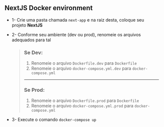 ## NextJS Docker environment

* 1- Crie uma pasta chamada `next-app` e na raiz desta, coloque seu projeto **NextJS**

* 2- Conforme seu ambiente (dev ou prod), renomeie os arquivos adequados para tal
    > ### Se **Dev**:
    > 1. Renomeie o arquivo `Dockerfile.dev` para `Dockerfile`
    > 2. Renomeie o arquivo `docker-compose.yml.dev` para `docker-compose.yml`
    >
    > ----
    >
    > ### Se **Prod**:
    > 1. Renomeie o arquivo `Dockerfile.prod` para `Dockerfile`
    > 2.  Renomeie o arquivo `docker-compose.yml.prod` para `docker-compose.yml`

* 3- Execute o comando `docker-compose up`
